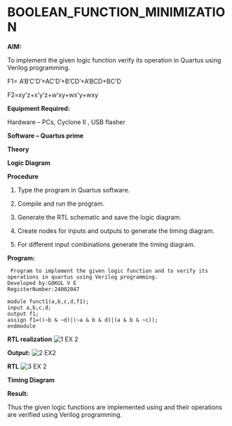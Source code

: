 # BOOLEAN_FUNCTION_MINIMIZATION

**AIM:**

To implement the given logic function verify its operation in Quartus using Verilog programming.

F1= A’B’C’D’+AC’D’+B’CD’+A’BCD+BC’D 

F2=xy’z+x’y’z+w’xy+wx’y+wxy

**Equipment Required:**

Hardware – PCs, Cyclone II , USB flasher

**Software – Quartus prime**

**Theory**

**Logic Diagram**

**Procedure**

1.	Type the program in Quartus software.

2.	Compile and run the program.

3.	Generate the RTL schematic and save the logic diagram.

4.	Create nodes for inputs and outputs to generate the timing diagram.

5.	For different input combinations generate the timing diagram.


**Program:**
```
 Program to implement the given logic function and to verify its operations in quartus using Verilog programming. 
Developed by:GOKUL V E
RegisterNumber:24002047
```
```
module funct1(a,b,c,d,f1);
input a,b,c,d;
output f1;
assign f1=((~b & ~d)|(~a & b & d)|(a & b & ~c));
endmodule
```

**RTL realization**
![1 EX 2](https://github.com/user-attachments/assets/f54dd596-0829-414a-bc6e-4ba62f9c8744)


**Output:**
![2 EX2](https://github.com/user-attachments/assets/6e9a497d-0c78-45ca-87a1-ff1677f7a719)

**RTL**
![3 EX 2](https://github.com/user-attachments/assets/d7448f14-67bd-478b-ab11-f9e94618395b)

**Timing Diagram**

**Result:**

Thus the given logic functions are implemented using and their operations are verified using Verilog programming.

